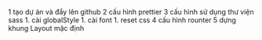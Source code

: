 1 tạo dự án và đẩy lên github
2 cấu hình prettier
3 cấu hình sử dụng thư viện sass 1. cài globalStyle 1. cài font 1. reset css
4 cấu hình rounter
5 dựng khung Layout mặc định

